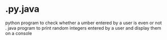 # .py.java
python program to check whether a umber entered by  a user is even or not . java program to  print  random integers entered by  a user and display them on a console
